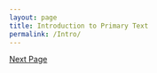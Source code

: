 ```yaml
---
layout: page
title: Introduction to Primary Text
permalink: /Intro/
---
```



[Next Page]("/Timeline")
